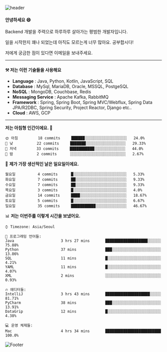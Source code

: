 ![header](https://capsule-render.vercel.app/api?type=waving&color=gradient&height=250&section=header&text=Wondeok%20Kang&fontSize=60&animation=fadeIn&fontAlignY=38&desc=a.k.a.%20Wade%2C%20Deogicorgi%20&descAlignY=61&descAlign=66&descSize=25&customColorList=4)



#### 안녕하세요 😄
Backend 개발을 주력으로 하루하루 살아가는 평범한 개발자입니다.

일을 시작한지 꽤나 되었는데 아직도 모르는게 너무 많아요. 공부합시다!

저에게 궁금한 점이 있다면 이메일을 보내주세요. 

---

#### ⚒️ 저는 이런 기술들을 사용해요

- **Language** : Java, Python, Kotlin, JavaScript, SQL
- **Database** : MySql, MariaDB, Oracle, MSSQL, PostgeSQL
- **NoSQL** : MongoDB, Couchbase, Redis
- **Messaging Service** : Apache Kafka, RabbitMQ
- **Framework** : Spring, Spring Boot, Spring MVC/Webflux, Spring Data JPA/R2DBC, Spring Security, Project Reactor, Django etc..
- **Cloud** : AWS, GCP
---

<!--
[![Solved.ac Profile](http://mazassumnida.wtf/api/v2/generate_badge?boj=deogicorgi)](https://solved.ac/deogicorgi/)
![alt text](https://github.com/[username]/[reponame]/blob/[branch]/image.jpg?raw=true)
--> 

<!--START_SECTION:waka-->
**저는 아침형 인간이에요. 🐤** 

```text
🌞 아침         18 commits     ██████░░░░░░░░░░░░░░░░░░░   24.0% 
🌆 낮　         22 commits     ███████░░░░░░░░░░░░░░░░░░   29.33% 
🌃 저녁         33 commits     ███████████░░░░░░░░░░░░░░   44.0% 
🌙 밤　         2 commits      ░░░░░░░░░░░░░░░░░░░░░░░░░   2.67%

```
📅 **제가 가장 생산적인 날은 일요일이에요.** 

```text
월요일          4 commits      █░░░░░░░░░░░░░░░░░░░░░░░░   5.33% 
화요일          7 commits      ██░░░░░░░░░░░░░░░░░░░░░░░   9.33% 
수요일          7 commits      ██░░░░░░░░░░░░░░░░░░░░░░░   9.33% 
목요일          3 commits      █░░░░░░░░░░░░░░░░░░░░░░░░   4.0% 
금요일          14 commits     ████░░░░░░░░░░░░░░░░░░░░░   18.67% 
토요일          5 commits      █░░░░░░░░░░░░░░░░░░░░░░░░   6.67% 
일요일          35 commits     ███████████░░░░░░░░░░░░░░   46.67%

```


📊 **저는 이번주를 이렇게 시간을 보냈어요.** 

```text
⌚︎ Timezone: Asia/Seoul

💬 프로그래밍 언어들: 
Java                     3 hrs 27 mins       ███████████████████░░░░░░   75.88% 
Python                   37 mins             ███░░░░░░░░░░░░░░░░░░░░░░   13.86% 
SQL                      11 mins             █░░░░░░░░░░░░░░░░░░░░░░░░   4.21% 
YAML                     11 mins             █░░░░░░░░░░░░░░░░░░░░░░░░   4.07% 
XML                      2 mins              ░░░░░░░░░░░░░░░░░░░░░░░░░   0.93%

🔥 에디터들: 
IntelliJ                 3 hrs 43 mins       ████████████████████░░░░░   81.71% 
PyCharm                  38 mins             ███░░░░░░░░░░░░░░░░░░░░░░   13.91% 
DataGrip                 12 mins             █░░░░░░░░░░░░░░░░░░░░░░░░   4.38%

💻 운영 체제들: 
Mac                      4 hrs 34 mins       █████████████████████████   100.0%

```


<!--END_SECTION:waka-->

![Footer](https://capsule-render.vercel.app/api?type=waving&color=auto&height=200&section=footer&&customColorList=4)
<!--

**deogicorgi/deogicorgi** is a ✨ _special_ ✨ repository because its `README.md` (this file) appears on your GitHub profile.

Here are some ideas to get you started:

- 🔭 I’m currently working on ...
- 🌱 I’m currently learning ...
- 👯 I’m looking to collaborate on ...
- 🤔 I’m looking for help with ...
- 💬 Ask me about ...
- 📫 How to reach me: ...
- 😄 Pronouns: ...
- ⚡ Fun fact: ...
-->
